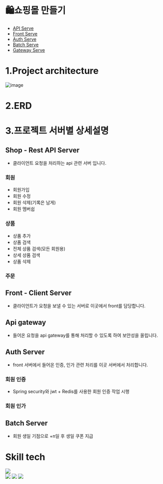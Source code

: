 # 🛍️쇼핑몰 만들기

- <a href="https://github.com/yalooStore/yalooStore-shop">API Serve</a>
- <a href="https://github.com/yalooStore/yalooStore-front">Front Serve</a>
- <a href="https://github.com/yalooStore/yalooStore-auth">Auth Serve</a>
- <a href="https://github.com/yalooStore/yalooStore-batch">Batch Serve</a>
- <a href="https://github.com/yalooStore/yalooStore-gateway">Gateway Serve</a>

# 1.Project architecture
![image](https://user-images.githubusercontent.com/81970382/232740138-28aa5614-7928-4641-8f81-ad2fdf58b0cf.png)

# 2.ERD

# 3.프로젝트 서버별 상세설명
## Shop - Rest API Server
- 클라이언트 요청을 처리하는 api 관련 서버 입니다.
### 회원
- 회원가입
- 회원 수정
- 회원 삭제(기록은 남게)
- 회원 멤버쉽

### 상품
- 상품 추가
- 상품 검색
- 전체 상품 검색(모든 회원용)
- 상세 상품 검색
- 상품 삭제

### 주문


## Front - Client Server
- 클라이언트가 요청을 보낼 수 있는 서버로 이곳에서 front를 담당합니다.


## Api gateway
- 들어온 요청을 api gateway를 통해 처리할 수 있도록 하여 보안성을 올립니다.

## Auth Server
- front 서버에서 들어온 인증, 인가 관련 처리를 이곳 서버에서 처리합니다.

### 회원 인증
- Spring security와 jwt + Redis를 사용한 회원 인증 작업 시행
### 회원 인가


## Batch Server 
- 회원 생일 기점으로 +n일 후 생일 쿠폰 지급 

# Skill tech 
<img src="https://img.shields.io/badge/{내용}-{배경 색깔}?style={스타일}&logo={로고이름}&logoColor={로고 색깔}"/>
<div>
<img src="https://img.shields.io/badge/spring-6DB33F?style=flat&logo=Spring&logoColor=white"/> 
<img src="https://img.shields.io/badge/springBoot-6DB33F?style=flat&logo=Spring boot&logoColor=white"/>
<img src="https://img.shields.io/badge/spring Security-6DB33F?style=flat&logo=Spring Security&logoColor=white"/>
</div>

